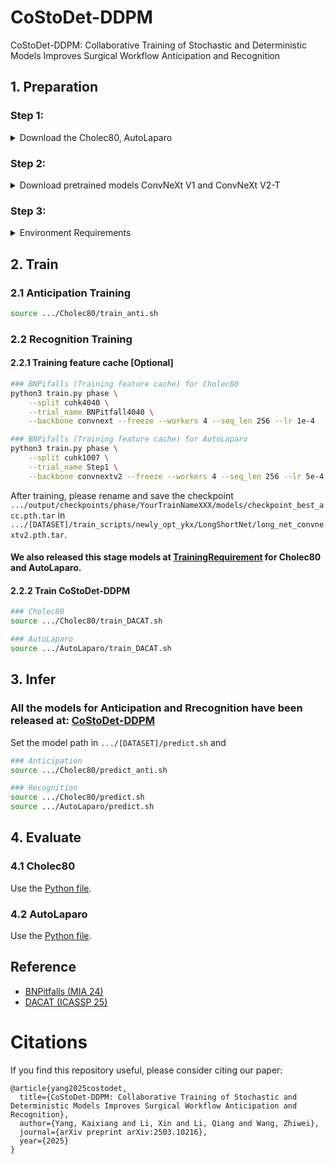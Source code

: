 # CoStoDet-DDPM
CoStoDet-DDPM: Collaborative Training of Stochastic and Deterministic Models Improves Surgical Workflow Anticipation and Recognition

## 1. Preparation

### Step 1:

<details>
<summary>Download the Cholec80, AutoLaparo</summary>

- Access can be requested [Cholec80](http://camma.u-strasbg.fr/datasets), [AutoLaparo](https://autolaparo.github.io/).
- Download the videos for each datasets and extract frames at 1fps. E.g. for `video01.mp4` with ffmpeg, run:
```bash
mkdir /<PATH_TO_THIS_FOLDER>/data/frames_1fps/01/
ffmpeg -hide_banner -i /<PATH_TO_VIDEOS>/video01.mp4 -r 1 -start_number 0 /<PATH_TO_THIS_FOLDER>/data/frames_1fps/01/%08d.jpg
```
- DACAT also prepare a shell file to extract at [here](https://github.com/kk42yy/DACAT/blob/main/src/video2img.sh)
- The final dataset structure should look like this:

```
Cholec80/
	data/
		frames_1fps/
			01/
				00000001.jpg
				00000002.jpg
				00000003.jpg
				00000004.jpg
				...
			02/
				...
			...
			80/
				...
		phase_annotations/
			video01-phase.txt
			video02-phase.txt
			...
			video80-phase.txt
		tool_annotations/
			video01-tool.txt
			video02-tool.txt
			...
			video80-tool.txt
	output/
	train_scripts/
	predict.sh
	train.sh
```

- When training the anticipation model with both tool and phase, please combine the `phase_annotations` and `tool_annotations`, we also have prepared [here](https://huggingface.co/kk42yy/CoStoDet-DDPM/blob/main/tool_phase_annotations.zip).

</details>

### Step 2: 

<details>
<summary>Download pretrained models ConvNeXt V1 and ConvNeXt V2-T</summary>

- download ConvNeXt-T [weights](https://dl.fbaipublicfiles.com/convnext/convnext_tiny_1k_224_ema.pth) and place here: `.../[DATASET]/train_scripts/convnext/convnext_tiny_1k_224_ema.pth` and `.../[DATASET]/train_scripts\newly_opt_ykx\LongShortNet\convnext/convnext_tiny_1k_224_ema.pth`
- download ConvNeXt V2-T [weights](https://dl.fbaipublicfiles.com/convnext/convnextv2/im1k/convnextv2_tiny_1k_224_ema.pt) and place here: `.../[DATASET]/train_scripts/convnext/convnextv2_tiny_1k_224_ema.pt` and `.../[DATASET]/train_scripts\newly_opt_ykx\LongShortNet\convnext/convnextv2_tiny_1k_224_ema.pt`

</details>

### Step 3: 
<details>
<summary>Environment Requirements</summary>


See [requirements.txt](requirements.txt).

</details>


## 2. Train

### 2.1 Anticipation Training
```bash
source .../Cholec80/train_anti.sh
```

### 2.2 Recognition Training
#### 2.2.1 Training feature cache [Optional]
```bash
### BNPifalls (Training feature cache) for Cholec80
python3 train.py phase \
    --split cuhk4040 \
    --trial_name BNPitfall4040 \
    --backbone convnext --freeze --workers 4 --seq_len 256 --lr 1e-4

### BNPifalls (Training feature cache) for AutoLaparo
python3 train.py phase \
	--split cuhk1007 \
	--trial_name Step1 \
	--backbone convnextv2 --freeze --workers 4 --seq_len 256 --lr 5e-4
```

After training, please rename and save the checkpoint `.../output/checkpoints/phase/YourTrainNameXXX/models/checkpoint_best_acc.pth.tar` in `.../[DATASET]/train_scripts/newly_opt_ykx/LongShortNet/long_net_convnextv2.pth.tar`.

#### We also released this stage models at [TrainingRequirement](https://huggingface.co/kk42yy/CoStoDet-DDPM/tree/main/Recognition/TrainingRequirement) for Cholec80 and AutoLaparo.

#### 2.2.2 Train CoStoDet-DDPM
```bash
### Cholec80
source .../Cholec80/train_DACAT.sh

### AutoLaparo
source .../AutoLaparo/train_DACAT.sh
```

## 3. Infer

### All the models for Anticipation and Rrecognition have been released at: [CoStoDet-DDPM](https://huggingface.co/kk42yy/CoStoDet-DDPM/tree/main)
Set the model path in `.../[DATASET]/predict.sh` and 
```bash
### Anticipation
source .../Cholec80/predict_anti.sh

### Recognition
source .../Cholec80/predict.sh
source .../AutoLaparo/predict.sh
```


## 4. Evaluate

### 4.1 Cholec80
Use the [Python file](Cholec80/train_scripts/newly_opt_ykx/evaluation_total.py/#L66).

### 4.2 AutoLaparo
Use the [Python file](AutoLaparo/train_scripts/newly_opt_ykx/evaluation_total.py/#L66).

## Reference
* [BNPitfalls (MIA 24)](https://gitlab.com/nct_tso_public/pitfalls_bn)
* [DACAT (ICASSP 25)](https://github.com/kk42yy/DACAT)

# Citations
If you find this repository useful, please consider citing our paper:
```
@article{yang2025costodet,
  title={CoStoDet-DDPM: Collaborative Training of Stochastic and Deterministic Models Improves Surgical Workflow Anticipation and Recognition},
  author={Yang, Kaixiang and Li, Xin and Li, Qiang and Wang, Zhiwei},
  journal={arXiv preprint arXiv:2503.10216},
  year={2025}
}
```
